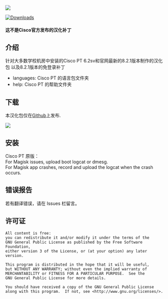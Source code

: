 ![](docs/images/logo.png)

[![Downloads](https://img.shields.io/badge/dynamic/json?color=green&label=Downloads&query=totalString&url=https%3A%2F%2Fraw.githubusercontent.com%2Ftopjohnwu%2Fmagisk-files%2Fcount%2Fcount.json&cacheSeconds=1800)](https://raw.githubusercontent.com/topjohnwu/magisk-files/count/count.json)

#### 这不是Cisco官方发布的汉化补丁

## 介绍

针对大多数学校机房中安装的Cisco PT 6.2sv和官网最新的8.2.1版本制作的汉化包
以及8.2.1版本的免登录补丁

- languages: Cisco PT 的语言包文件夹
- help: Cisco PT 的帮助文件夹


## 下载

本汉化包仅在[Github](https://github.com/Hu-Tao-0715/Cisco-PT_ZH-CN/)上发布.

[![](https://img.shields.io/badge/Magisk-v26.4-blue)](https://github.com/Hu-Tao-0715/Cisco-PT_ZH-CN/releases/tag/v0.52%2Fv0.21)

## 安装

Cisco PT 原版：<br>
For Magisk issues, upload boot logcat or dmesg.<br>
For Magisk app crashes, record and upload the logcat when the crash occurs.

## 错误报告

若有翻译错误，请在 Issues 栏留言。


## 许可证

    All content is free:
    you can redistribute it and/or modify it under the terms of the
    GNU General Public License as published by the Free Software Foundation,
    either version 3 of the License, or (at your option) any later version.

    This program is distributed in the hope that it will be useful,
    but WITHOUT ANY WARRANTY; without even the implied warranty of
    MERCHANTABILITY or FITNESS FOR A PARTICULAR PURPOSE.  See the
    GNU General Public License for more details.

    You should have received a copy of the GNU General Public License
    along with this program.  If not, see <http://www.gnu.org/licenses/>.